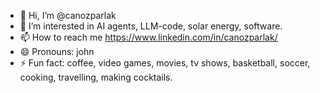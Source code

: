 - 👋 Hi, I’m @canozparlak
- 👀 I’m interested in AI agents, LLM-code, solar energy, software.
- 📫 How to reach me https://www.linkedin.com/in/canozparlak/
- 😄 Pronouns: john
- ⚡ Fun fact: coffee, video games, movies, tv shows, basketball, soccer, cooking, travelling, making cocktails.

<!---
canozparlak/canozparlak is a ✨ special ✨ repository because its `README.md` (this file) appears on your GitHub profile.
You can click the Preview link to take a look at your changes.
--->
